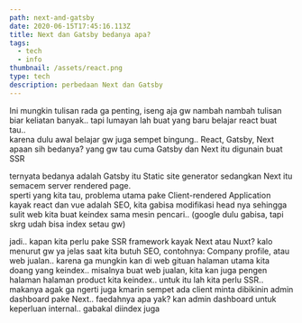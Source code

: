 ```yaml
---
path: next-and-gatsby
date: 2020-06-15T17:45:16.113Z
title: Next dan Gatsby bedanya apa?
tags:
  - tech
  - info
thumbnail: /assets/react.png
type: tech
description: perbedaan Next dan Gatsby
---
```

Ini mungkin tulisan rada ga penting, iseng aja gw nambah nambah tulisan biar keliatan banyak.. tapi lumayan lah buat yang baru belajar react buat tau..\
karena dulu awal belajar gw juga sempet bingung.. React, Gatsby, Next apaan sih bedanya? yang gw tau cuma Gatsby dan Next itu digunain buat SSR

ternyata bedanya adalah Gatsby itu Static site generator sedangkan Next itu semacem server rendered page.\
sperti yang kita tau, problema utama pake Client-rendered Application kayak react dan vue adalah SEO, kita gabisa modifikasi head nya sehingga sulit web kita buat keindex sama mesin pencari.. (google  dulu gabisa, tapi skrg udah bisa index setau gw)

jadi.. kapan kita perlu pake SSR framework kayak  Next atau Nuxt? kalo menurut gw ya jelas saat kita butuh SEO, contohnya: Company profile, atau web jualan.. karena ga mungkin kan di web gituan halaman utama kita doang yang keindex.. misalnya buat web jualan, kita kan juga pengen halaman halaman product kita keindex.. untuk itu lah kita perlu SSR.. makanya agak ga ngerti juga kmarin sempet ada client minta dibikinin admin dashboard pake Next.. faedahnya apa yak? kan admin dashboard untuk keperluan internal.. gabakal diindex juga
